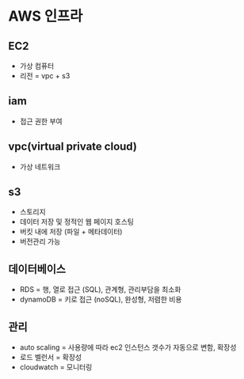 # AWS 인프라

## EC2
- 가상 컴퓨터
- 리전 = vpc + s3

## iam
- 접근 권한 부여

## vpc(virtual private cloud)
- 가상 네트워크

## s3
- 스토리지
- 데이터 저장 및 정적인 웹 페이지 호스팅
- 버킷 내에 저장 (파일 + 메타데이터)
- 버전관리 가능

## 데이터베이스
- RDS = 행, 열로 접근 (SQL), 관계형, 관리부담을 최소화
- dynamoDB = 키로 접근 (noSQL), 완성형, 저렴한 비용

## 관리
- auto scaling = 사용량에 따라 ec2 인스턴스 갯수가 자동으로 변함, 확장성
- 로드 벨런서 = 확장성
- cloudwatch = 모니터링